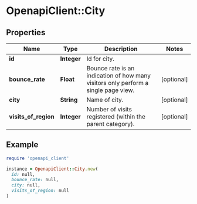 # OpenapiClient::City

## Properties

| Name | Type | Description | Notes |
| ---- | ---- | ----------- | ----- |
| **id** | **Integer** | Id for city. |  |
| **bounce_rate** | **Float** | Bounce rate is an indication of how many visitors only perform a single page view. | [optional] |
| **city** | **String** | Name of city. | [optional] |
| **visits_of_region** | **Integer** | Number of visits registered (within the parent category). | [optional] |

## Example

```ruby
require 'openapi_client'

instance = OpenapiClient::City.new(
  id: null,
  bounce_rate: null,
  city: null,
  visits_of_region: null
)
```

